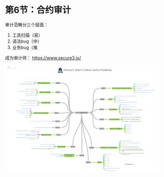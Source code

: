 # 第6节：合约审计

审计范畴分三个层面：
1. 工具扫描（易）
2. 语法bug（中）
3. 业务bug（难


成为审计师：
https://www.secure3.io/

![image-20220824104153857](assets/image-20220824104153857.png)
